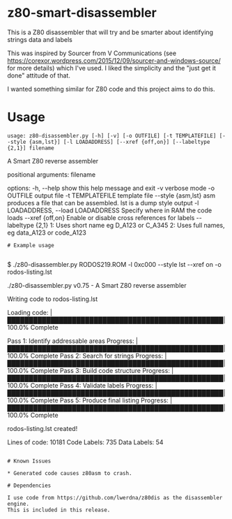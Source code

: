 # z80-smart-disassembler

This is a Z80 disassembler that will try and be smarter about identifying strings data and labels

This was inspired by Sourcer from V Communications (see https://corexor.wordpress.com/2015/12/09/sourcer-and-windows-source/ for more details) which I've used. I liked the simplicity and the "just get it done" attitude of that.

I wanted something similar for Z80 code and this project aims to do this.

# Usage
```
usage: z80-disassembler.py [-h] [-v] [-o OUTFILE] [-t TEMPLATEFILE] [--style {asm,lst}] [-l LOADADDRESS] [--xref {off,on}] [--labeltype {2,1}] filename
```
A Smart Z80 reverse assembler

positional arguments:
  filename

options:
  -h, --help            show this help message and exit
  -v                    verbose mode
  -o OUTFILE            output file
  -t TEMPLATEFILE       template file
  --style {asm,lst}     asm produces a file that can be assembled. lst is a dump style output
  -l LOADADDRESS, --load LOADADDRESS
                        Specify where in RAM the code loads
  --xref {off,on}       Enable or disable cross references for labels
  --labeltype {2,1}     1: Uses short name eg D_A123 or C_A345 2: Uses full names, eg data_A123 or code_A123
```
# Example usage


```
$ ./z80-disassembler.py RODOS219.ROM -l 0xc000 --style lst --xref on -o rodos-listing.lst

./z80-disassembler.py v0.75 - A Smart Z80 reverse assembler

Writing code to  rodos-listing.lst

Loading code: |██████████████████████████████████████████████████| 100.0% Complete

Pass 1: Identify addressable areas
    Progress: |██████████████████████████████████████████████████| 100.0% Complete
Pass 2: Search for strings
    Progress: |██████████████████████████████████████████████████| 100.0% Complete
Pass 3: Build code structure
    Progress: |██████████████████████████████████████████████████| 100.0% Complete
Pass 4: Validate labels
    Progress: |██████████████████████████████████████████████████| 100.0% Complete
Pass 5: Produce final listing
    Progress: |██████████████████████████████████████████████████| 100.0% Complete

rodos-listing.lst  created!

Lines of code: 10181
Code Labels: 735
Data Labels: 54
```

# Known Issues

* Generated code causes z80asm to crash.

# Dependencies

I use code from https://github.com/lwerdna/z80dis as the disassembler engine.
This is included in this release.
